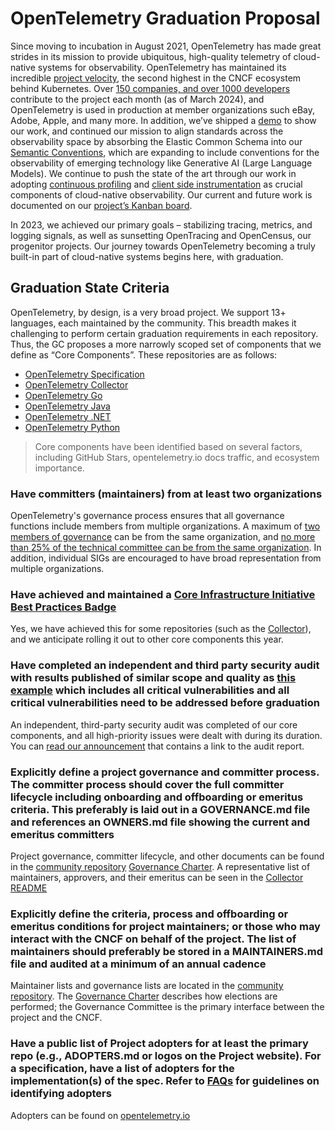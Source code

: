 # OpenTelemetry Graduation Proposal

Since moving to incubation in August 2021, OpenTelemetry has made great strides in its mission to provide ubiquitous, high-quality telemetry of cloud-native systems for observability. OpenTelemetry has maintained its incredible [project velocity](https://www.cncf.io/blog/2023/01/11/a-look-at-the-2022-velocity-of-cncf-linux-foundation-and-top-30-open-source-projects/), the second highest in the CNCF ecosystem behind Kubernetes. Over [150 companies, and over 1000 developers](https://opentelemetry.devstats.cncf.io/d/7/companies-contributing-in-repository-groups?orgId=1) contribute to the project each month (as of March 2024), and OpenTelemetry is used in production at member organizations such eBay, Adobe, Apple, and many more. In addition, we’ve shipped a [demo](https://github.com/open-telemetry/opentelemetry-demo) to show our work, and continued our mission to align standards across the observability space by absorbing the Elastic Common Schema into our [Semantic Conventions](https://github.com/open-telemetry/semantic-conventions), which are expanding to include conventions for the observability of emerging technology like Generative AI (Large Language Models). We continue to push the state of the art through our work in adopting [continuous profiling](https://github.com/open-telemetry/oteps/blob/main/text/profiles/0239-profiles-data-model.md) and [client side instrumentation](https://github.com/open-telemetry/oteps/blob/main/text/0202-events-and-logs-api.md) as crucial components of cloud-native observability. Our current and future work is documented on our [project’s Kanban board](https://github.com/orgs/open-telemetry/projects/29).

In 2023, we achieved our primary goals – stabilizing tracing, metrics, and logging signals, as well as sunsetting OpenTracing and OpenCensus, our progenitor projects. Our journey towards OpenTelemetry becoming a truly built-in part of cloud-native systems begins here, with graduation.

## Graduation State Criteria

OpenTelemetry, by design, is a very broad project. We support 13+ languages,
each maintained by the community. This breadth makes it challenging to perform
certain graduation requirements in each repository. Thus, the GC proposes a more
narrowly scoped set of components that we define as “Core Components”. These
repositories are as follows:

- [OpenTelemetry Specification](https://github.com/open-telemetry/opentelemetry-specification)
- [OpenTelemetry Collector](https://github.com/open-telemetry/opentelemetry-collector)
- [OpenTelemetry Go](https://github.com/open-telemetry/opentelemetry-go)
- [OpenTelemetry Java](https://github.com/open-telemetry/opentelemetry-java)
- [OpenTelemetry .NET](https://github.com/open-telemetry/opentelemetry-net)
- [OpenTelemetry Python](https://github.com/open-telemetry/opentelemetry-python)

> Core components have been identified based on several factors, including GitHub Stars, opentelemetry.io docs traffic, and ecosystem importance.

### Have committers (maintainers) from at least two organizations

OpenTelemetry's governance process ensures that all governance functions include
members from multiple organizations. A maximum of [two members of
governance](https://github.com/open-telemetry/community/blob/main/governance-charter.md#maximal-representation)
can be from the same organization, and [no more than 25% of the technical
committee can be from the same
organization](https://github.com/open-telemetry/community/blob/main/tech-committee-charter.md#no-over-representation).
In addition, individual SIGs are encouraged to have broad representation from
multiple organizations.

### Have achieved and maintained a [Core Infrastructure Initiative Best Practices Badge](https://bestpractices.coreinfrastructure.org/)

Yes, we have achieved this for some repositories (such as the [Collector](https://www.bestpractices.dev/en/projects/8404)), and we anticipate rolling it out to other core components this year.

### Have completed an independent and third party security audit with results published of similar scope and quality as [this example](https://github.com/envoyproxy/envoy#security-audit) which includes all critical vulnerabilities and all critical vulnerabilities need to be addressed before graduation

An independent, third-party security audit was completed of our core components, and all high-priority issues were dealt with during its duration.
You can [read our announcement](https://opentelemetry.io/blog/2024/security-audit-results/) that contains a link to the audit report.

### Explicitly define a project governance and committer process. The committer process should cover the full committer lifecycle including onboarding and offboarding or emeritus criteria. This preferably is laid out in a GOVERNANCE.md file and references an OWNERS.md file showing the current and emeritus committers

Project governance, committer lifecycle, and other documents can be found in the [community repository](https://github.com/open-telemetry/community)
[Governance Charter](https://github.com/open-telemetry/community/blob/main/governance-charter.md). A representative list of maintainers, approvers, and their emeritus can be seen in the [Collector README](https://github.com/open-telemetry/opentelemetry-collector/blob/main/README.md)

### Explicitly define the criteria, process and offboarding or emeritus conditions for project maintainers; or those who may interact with the CNCF on behalf of the project. The list of maintainers should preferably be stored in a MAINTAINERS.md file and audited at a minimum of an annual cadence

Maintainer lists and governance lists are located in the [community repository](https://github.com/open-telemetry/community). The [Governance Charter](https://github.com/open-telemetry/community/blob/main/governance-charter.md) describes how elections are performed; the Governance Committee is the primary interface between the project and the CNCF.

### Have a public list of Project adopters for at least the primary repo (e.g., ADOPTERS.md or logos on the Project website). For a specification, have a list of adopters for the implementation(s) of the spec. Refer to [FAQs](https://github.com/cncf/toc/blob/main/FAQ.md#what-is-the-definition-of-an-adopter) for guidelines on identifying adopters

Adopters can be found on [opentelemetry.io](https://opentelemetry.io/ecosystem/adopters/)

